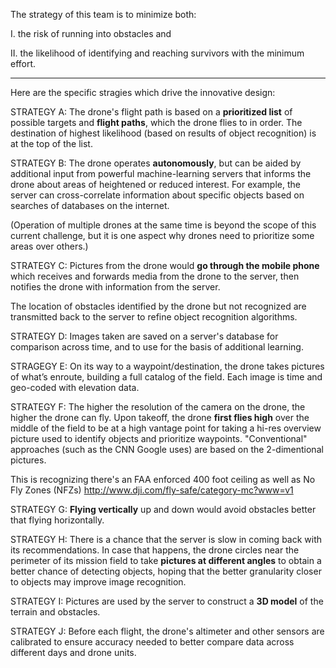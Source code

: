 
The strategy of this team is to minimize both:

   I. the risk of running into obstacles and

   II. the likelihood of identifying and reaching survivors with the minimum effort.

<hr />

Here are the specific stragies which drive the innovative design:

STRATEGY A: The drone's flight path is based on a <strong>prioritized list</strong> of possible targets 
and <strong>flight paths</strong>, 
which the drone flies to in order. 
The destination of highest likelihood (based on results of object recognition) is at the top of the list.

STRATEGY B: The drone operates <strong>autonomously</strong>, 
but can be aided by additional input from powerful machine-learning servers
that informs the drone about areas of heightened or reduced interest.
For example, the server can cross-correlate information about specific objects based on searches of databases on the internet.

(Operation of multiple drones at the same time is beyond the scope of this current challenge,
but it is one aspect why drones need to prioritize some areas over others.)

STRATEGY C: Pictures from the drone would <strong>go through the mobile phone</strong>
which receives and forwards media from the drone to the server, then notifies the drone with information from the server.

The location of obstacles identified by the drone but not recognized are transmitted back to the server to refine object recognition algorithms.

STRATEGY D: Images taken are saved on a server's database for comparison across time,
and to use for the basis of additional learning.

STRAGEGY E: On its way to a waypoint/destination, the drone takes pictures of what’s enroute, building a full catalog of the field.
Each image is time and geo-coded with elevation data.

STRATEGY F: The higher the resolution of the camera on the drone, the higher the drone can fly.
Upon takeoff, the drone <strong>first flies high</strong> over the middle of the field to be at a high vantage point for 
taking a hi-res overview picture used to identify objects and prioritize waypoints.
"Conventional" approaches (such as the CNN Google uses) are based on the 2-dimentional pictures.

This is recognizing there's an FAA enforced 400 foot ceiling as well as No Fly Zones (NFZs)
http://www.dji.com/fly-safe/category-mc?www=v1

STRATEGY G: <strong>Flying vertically</strong> up and down would avoid obstacles better that flying horizontally.

STRATEGY H: There is a chance that the server is slow in coming back with its recommendations.
In case that happens, the drone circles near the perimeter of its mission field 
to take <strong>pictures at different angles</strong> to obtain a better chance of detecting objects,
hoping that the better granularity closer to objects may improve image recognition.

STRATEGY I: Pictures are used by the server to construct a <strong>3D model</strong> of the terrain and obstacles.

STRATEGY J: Before each flight, the drone's altimeter and other sensors are calibrated to ensure accuracy
needed to better compare data across different days and drone units.

